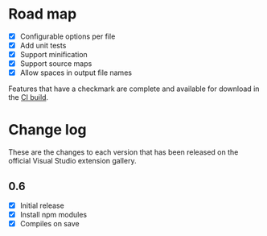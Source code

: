 # Road map

- [x] Configurable options per file
- [x] Add unit tests
- [x] Support minification
- [x] Support source maps
- [x] Allow spaces in output file names

Features that have a checkmark are complete and available for
download in the
[CI build](http://vsixgallery.com/extension/7df8a985-0e26-4aab-95fc-f48ee61b086a/).

# Change log

These are the changes to each version that has been released
on the official Visual Studio extension gallery.

## 0.6

- [x] Initial release
- [x] Install npm modules
- [x] Compiles on save
